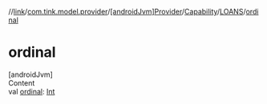 //[link](../../../../index.md)/[com.tink.model.provider](../../../index.md)/[[androidJvm]Provider](../../index.md)/[Capability](../index.md)/[LOANS](index.md)/[ordinal](ordinal.md)



# ordinal  
[androidJvm]  
Content  
val [ordinal](ordinal.md): [Int](https://kotlinlang.org/api/latest/jvm/stdlib/kotlin/-int/index.html)  




